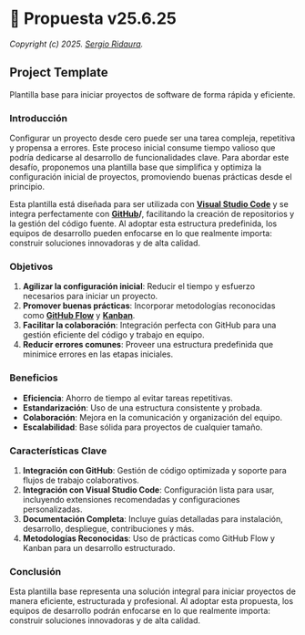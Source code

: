 # 🌟 Propuesta v25.6.25

_Copyright (c) 2025. [Sergio Ridaura](https://github.com/sergio-ridaura)._

## Project Template

Plantilla base para iniciar proyectos de software de forma rápida y eficiente.

### Introducción

Configurar un proyecto desde cero puede ser una tarea compleja, repetitiva y propensa a errores. Este proceso inicial consume tiempo valioso que podría dedicarse al desarrollo de funcionalidades clave. Para abordar este desafío, proponemos una plantilla base que simplifica y optimiza la configuración inicial de proyectos, promoviendo buenas prácticas desde el principio.

Esta plantilla está diseñada para ser utilizada con **[Visual Studio Code](https://code.visualstudio.com/)** y se integra perfectamente con **[GitHub](https://github.com/)/**, facilitando la creación de repositorios y la gestión del código fuente. Al adoptar esta estructura predefinida, los equipos de desarrollo pueden enfocarse en lo que realmente importa: construir soluciones innovadoras y de alta calidad.

### Objetivos

1. **Agilizar la configuración inicial**: Reducir el tiempo y esfuerzo necesarios para iniciar un proyecto.
2. **Promover buenas prácticas**: Incorporar metodologías reconocidas como **[GitHub Flow](https://docs.github.com/en/get-started/quickstart/github-flow)** y **[Kanban](https://www.atlassian.com/agile/kanban)**.
3. **Facilitar la colaboración**: Integración perfecta con GitHub para una gestión eficiente del código y trabajo en equipo.
4. **Reducir errores comunes**: Proveer una estructura predefinida que minimice errores en las etapas iniciales.

### Beneficios

- **Eficiencia**: Ahorro de tiempo al evitar tareas repetitivas.
- **Estandarización**: Uso de una estructura consistente y probada.
- **Colaboración**: Mejora en la comunicación y organización del equipo.
- **Escalabilidad**: Base sólida para proyectos de cualquier tamaño.

### Características Clave

1. **Integración con GitHub**: Gestión de código optimizada y soporte para flujos de trabajo colaborativos.
2. **Integración con Visual Studio Code**: Configuración lista para usar, incluyendo extensiones recomendadas y configuraciones personalizadas.
3. **Documentación Completa**: Incluye guías detalladas para instalación, desarrollo, despliegue, contribuciones y más.
4. **Metodologías Reconocidas**: Uso de prácticas como GitHub Flow y Kanban para un desarrollo estructurado.

### Conclusión

Esta plantilla base representa una solución integral para iniciar proyectos de manera eficiente, estructurada y profesional. Al adoptar esta propuesta, los equipos de desarrollo podrán enfocarse en lo que realmente importa: construir soluciones innovadoras y de alta calidad.
